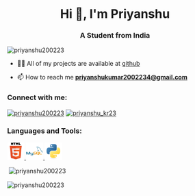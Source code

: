 <h1 align="center">Hi 👋, I'm Priyanshu </h1>
<h3 align="center">A Student from India</h3>

<p align="left"> <img src="https://komarev.com/ghpvc/?username=priyanshu200223&label=Profile%20views&color=0e75b6&style=flat" alt="priyanshu200223" /> </p>

- 👨‍💻 All of my projects are available at [github](github)

- 📫 How to reach me **priyanshukumar2002234@gmail.com**

<h3 align="left">Connect with me:</h3>
<p align="left">
<a href="https://twitter.com/priyanshu200223" target="blank"><img align="center" src="https://raw.githubusercontent.com/rahuldkjain/github-profile-readme-generator/master/src/images/icons/Social/twitter.svg" alt="priyanshu200223" height="30" width="40" /></a>
<a href="https://instagram.com/priyanshu_kr23" target="blank"><img align="center" src="https://raw.githubusercontent.com/rahuldkjain/github-profile-readme-generator/master/src/images/icons/Social/instagram.svg" alt="priyanshu_kr23" height="30" width="40" /></a>
</p>

<h3 align="left">Languages and Tools:</h3>
<p align="left"> <a href="https://www.w3.org/html/" target="_blank" rel="noreferrer"> <img src="https://raw.githubusercontent.com/devicons/devicon/master/icons/html5/html5-original-wordmark.svg" alt="html5" width="40" height="40"/> </a> <a href="https://www.mysql.com/" target="_blank" rel="noreferrer"> <img src="https://raw.githubusercontent.com/devicons/devicon/master/icons/mysql/mysql-original-wordmark.svg" alt="mysql" width="40" height="40"/> </a> <a href="https://www.python.org" target="_blank" rel="noreferrer"> <img src="https://raw.githubusercontent.com/devicons/devicon/master/icons/python/python-original.svg" alt="python" width="40" height="40"/> </a> </p>

<p>&nbsp;<img align="center" src="https://github-readme-stats.vercel.app/api?username=priyanshu200223&show_icons=true&locale=en" alt="priyanshu200223" /></p>

<p><img align="center" src="https://github-readme-streak-stats.herokuapp.com/?user=priyanshu200223&" alt="priyanshu200223" /></p>
